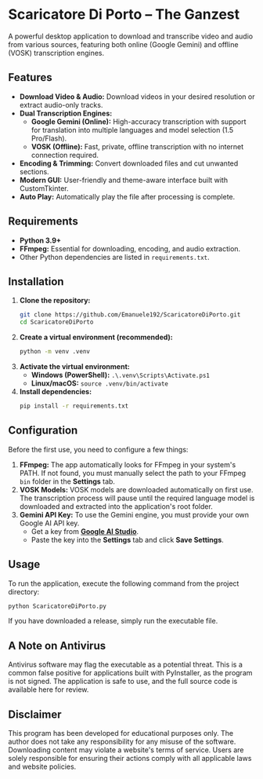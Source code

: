 # Scaricatore Di Porto – The Ganzest

A powerful desktop application to download and transcribe video and audio from various sources, featuring both online (Google Gemini) and offline (VOSK) transcription engines.

## Features

-   **Download Video & Audio:** Download videos in your desired resolution or extract audio-only tracks.
-   **Dual Transcription Engines:**
    -   **Google Gemini (Online):** High-accuracy transcription with support for translation into multiple languages and model selection (1.5 Pro/Flash).
    -   **VOSK (Offline):** Fast, private, offline transcription with no internet connection required.
-   **Encoding & Trimming:** Convert downloaded files and cut unwanted sections.
-   **Modern GUI:** User-friendly and theme-aware interface built with CustomTkinter.
-   **Auto Play:** Automatically play the file after processing is complete.

## Requirements

-   **Python 3.9+**
-   **FFmpeg:** Essential for downloading, encoding, and audio extraction.
-   Other Python dependencies are listed in `requirements.txt`.

## Installation

1.  **Clone the repository:**
    ```bash
    git clone https://github.com/Emanuele192/ScaricatoreDiPorto.git
    cd ScaricatoreDiPorto
    ```
2.  **Create a virtual environment (recommended):**
    ```bash
    python -m venv .venv
    ```
3.  **Activate the virtual environment:**
    -   **Windows (PowerShell):** `.\.venv\Scripts\Activate.ps1`
    -   **Linux/macOS:** `source .venv/bin/activate`
4.  **Install dependencies:**
    ```bash
    pip install -r requirements.txt
    ```

## Configuration

Before the first use, you need to configure a few things:

1.  **FFmpeg:** The app automatically looks for FFmpeg in your system's PATH. If not found, you must manually select the path to your FFmpeg `bin` folder in the **Settings** tab.
2.  **VOSK Models:** VOSK models are downloaded automatically on first use. The transcription process will pause until the required language model is downloaded and extracted into the application's root folder.
3.  **Gemini API Key:** To use the Gemini engine, you must provide your own Google AI API key.
    -   Get a key from **[Google AI Studio](https://aistudio.google.com/)**.
    -   Paste the key into the **Settings** tab and click **Save Settings**.

## Usage

To run the application, execute the following command from the project directory:
```bash
python ScaricatoreDiPorto.py
```
If you have downloaded a release, simply run the executable file.

## A Note on Antivirus

Antivirus software may flag the executable as a potential threat. This is a common false positive for applications built with PyInstaller, as the program is not signed. The application is safe to use, and the full source code is available here for review.

## Disclaimer

This program has been developed for educational purposes only. The author does not take any responsibility for any misuse of the software. Downloading content may violate a website's terms of service. Users are solely responsible for ensuring their actions comply with all applicable laws and website policies.
